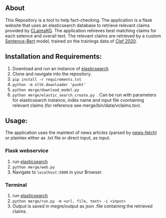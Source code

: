 ## About
This Repository is a tool to help fact-checking.
The application is a flask website that uses an elasticsearch database to retrieve relevant claims provided by [CLaimsKG](https://data.gesis.org/claimskg/explorer/home).
The application retireves best matching claims for each setence and overall text.
The relevant claims are retrieved by a custom [Sentence-Bert](https://github.com/UKPLab/sentence-transformers) model, trained on the trainings data of [Clef 2020](https://github.com/sshaar/clef2020-factchecking-task2).

## Installation and Requirements:
1. Download and run an instance of [elasticsearch](https://www.elastic.co/downloads/elasticsearch)
2. Clone and navigate into the repository.
3. ```pip install -r requirements.txt```
4. ```python -m nltk.downloader 'punkt' ```
5. ```python merge/download_model.py ```
6. ```python merge/elastic_search_create.py ```. Can be run with parameters for elasticsearch instance, index name and input file cvontaining relevant claims (for reference see merge/bin/data/vclaims.tsv).

## Usage:
The application uses the maintext of news articles (parsed by [news-fetch](https://santhoshse7en.github.io/news-fetch/)) or plaintex either as .txt file or direct input, as input.
### Flask webservice
1. run [elasticsearch](https://www.elastic.co/downloads/elasticsearch)
2. ```python merge/web.py ```
3. Navigate to ```localhost:5000``` in your Browser.

### Terminal
1. run [elasticsearch](https://www.elastic.co/downloads/elasticsearch)
2. ```python merge/run.py -m <url, file, text> -i <input>```
3. Output is saved in megre/output as json .file containing the retrieved claims.
